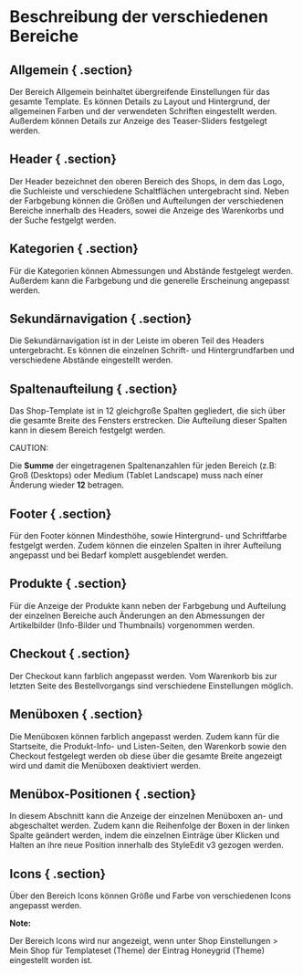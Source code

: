 # Beschreibung der verschiedenen Bereiche 

## Allgemein { .section}

Der Bereich Allgemein beinhaltet übergreifende Einstellungen für das gesamte Template. Es können Details zu Layout und Hintergrund, der allgemeinen Farben und der verwendeten Schriften eingestellt werden. Außerdem können Details zur Anzeige des Teaser-Sliders festgelegt werden.

## Header { .section}

Der Header bezeichnet den oberen Bereich des Shops, in dem das Logo, die Suchleiste und verschiedene Schaltflächen untergebracht sind. Neben der Farbgebung können die Größen und Aufteilungen der verschiedenen Bereiche innerhalb des Headers, sowei die Anzeige des Warenkorbs und der Suche festgelgt werden.

## Kategorien { .section}

Für die Kategorien können Abmessungen und Abstände festgelegt werden. Außerdem kann die Farbgebung und die generelle Erscheinung angepasst werden.

## Sekundärnavigation { .section}

Die Sekundärnavigation ist in der Leiste im oberen Teil des Headers untergebracht. Es können die einzelnen Schrift- und Hintergrundfarben und verschiedene Abstände eingestellt werden.

## Spaltenaufteilung { .section}

Das Shop-Template ist in 12 gleichgroße Spalten gegliedert, die sich über die gesamte Breite des Fensters erstrecken. Die Aufteilung dieser Spalten kann in diesem Bereich festgelgt werden.

CAUTION:

Die **Summe** der eingetragenen Spaltenanzahlen für jeden Bereich \(z.B: Groß \(Desktops\) oder Medium \(Tablet Landscape\) muss nach einer Änderung wieder **12** betragen.

## Footer { .section}

Für den Footer können Mindesthöhe, sowie Hintergrund- und Schriftfarbe festgelgt werden. Zudem können die einzelen Spalten in ihrer Aufteilung angepasst und bei Bedarf komplett ausgeblendet werden.

## Produkte { .section}

Für die Anzeige der Produkte kann neben der Farbgebung und Aufteilung der einzelnen Bereiche auch Änderungen an den Abmessungen der Artikelbilder \(Info-Bilder und Thumbnails\) vorgenommen werden.

## Checkout { .section}

Der Checkout kann farblich angepasst werden. Vom Warenkorb bis zur letzten Seite des Bestellvorgangs sind verschiedene Einstellungen möglich.

## Menüboxen { .section}

Die Menüboxen können farblich angepasst werden. Zudem kann für die Startseite, die Produkt-Info- und Listen-Seiten, den Warenkorb sowie den Checkout festgelegt werden ob diese über die gesamte Breite angezeigt wird und damit die Menüboxen deaktiviert werden.

## Menübox-Positionen { .section}

In diesem Abschnitt kann die Anzeige der einzelnen Menüboxen an- und abgeschaltet werden. Zudem kann die Reihenfolge der Boxen in der linken Spalte geändert werden, indem die einzelnen Einträge über Klicken und Halten an ihre neue Position innerhalb des StyleEdit v3 gezogen werden.

## Icons { .section}

Über den Bereich Icons können Größe und Farbe von verschiedenen Icons angepasst werden.

**Note:**

Der Bereich Icons wird nur angezeigt, wenn unter Shop Einstellungen \> Mein Shop für Templateset \(Theme\) der Eintrag Honeygrid \(Theme\) eingestellt worden ist.



